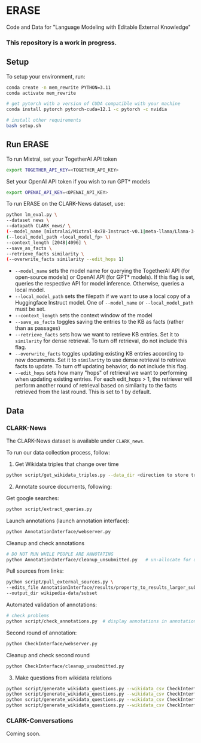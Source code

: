 # ERASE
Code and Data for "Language Modeling with Editable External Knowledge"

### This repository is a work in progress.

## Setup
To setup your environment, run:
```bash
conda create -n mem_rewrite PYTHON=3.11
conda activate mem_rewrite

# get pytorch with a version of CUDA compatible with your machine
conda install pytorch pytorch-cuda=12.1 -c pytorch -c nvidia

# install other requirements
bash setup.sh
```


## Run ERASE
To run Mixtral, set your TogetherAI API token
```bash
export TOGETHER_API_KEY=<TOGETHER_API_KEY>
```

Set your OpenAI API token if you wish to run GPT* models
```bash
export OPENAI_API_KEY=<OPENAI_API_KEY>
```

To run ERASE on the CLARK-News dataset, use:
```bash
python lm_eval.py \
--dataset news \
--datapath CLARK_news/ \
(--model_name [mistralai/Mixtral-8x7B-Instruct-v0.1|meta-llama/Llama-3-8b-chat-hf]) \
(--local_model_path <local_model_fp> \)
--context_length [2048|4096] \
--save_as_facts \
--retrieve_facts similarity \
(--overwrite_facts similarity --edit_hops 1)
```

* `--model_name` sets the model name for querying the TogetherAI API (for open-source models) or OpenAI API (for GPT* models). If this flag is set, queries the respective API for model inference. Otherwise, queries a local model.
* `--local_model_path` sets the filepath if we want to use a local copy of a Huggingface Instruct model. One of `--model_name` or `--local_model_path` must be set.
* `--context_length` sets the context window of the model
* `--save_as_facts` toggles saving the entries to the KB as facts (rather than as passages)
* `--retrieve_facts` sets how we want to retrieve KB entries. Set it to `similarity` for dense retrieval. To turn off retrieval, do not include this flag. 
* `--overwrite_facts` toggles updating existing KB entries according to new documents. Set it to `similarity` to use dense retrieval to retrieve facts to update. To turn off updating behavior, do not include this flag. 
* `--edit_hops` sets how many "hops" of retrieval we want to performing when updating existing entries. For each edit_hops > 1, the retriever will perform another round of retrieval based on similarity to the facts retrieved from the last round. This is set to 1 by default.




## Data

### CLARK-News
The CLARK-News dataset is available under `CLARK_news`.

To run our data collection process, follow:

1. Get Wikidata triples that change over time
```bash
python script/get_wikidata_triples.py --data_dir <direction to store triples>
```

2. Annotate source documents, following:

Get google searches:
```bash
python script/extract_queries.py
```

Launch annotations (launch annotation interface):
```bash
python AnnotationInterface/webserver.py
```

Cleanup and check annotations
```bash
# DO NOT RUN WHILE PEOPLE ARE ANNOTATING
python AnnotationInterface/cleanup_unsubmitted.py   # un-allocate for users who have been allocated triples but haven't submitted
```

Pull sources from links:
```bash
python script/pull_external_sources.py \
--edits_file AnnotationInterface/results/property_to_results_larger_subset_links_filtered.csv \
--output_dir wikipedia-data/subset
```

Automated validation of annotations:
```bash
# check problems
python script/check_annotations.py  # display annotations in annotations.html
```

Second round of annotation:
```bash
python CheckInterface/webserver.py
```

Cleanup and check second round
```bash
python CheckInterface/cleanup_unsubmitted.py
```

3. Make questions from wikidata relations

```bash
python script/generate_wikidata_questions.py --wikidata_csv CheckInterface/results/property_to_results_larger_subset_links_filtered.csv --output_dir wikidata-data/subset
python script/generate_wikidata_questions.py --wikidata_csv CheckInterface/results/property_to_results_larger_sports_subset_links_filtered.csv --output_dir wikidata-data/sports/
python script/generate_wikidata_questions.py --wikidata_csv CheckInterface/results/property_to_results_larger_position_subset_links_filtered.csv --output_dir wikidata-data/position/
python script/generate_wikidata_questions.py --wikidata_csv CheckInterface/results/property_to_results_smaller_sports_subset_links_filtered.csv --output_dir wikidata-data/sports_subset/
```


### CLARK-Conversations
Coming soon.
